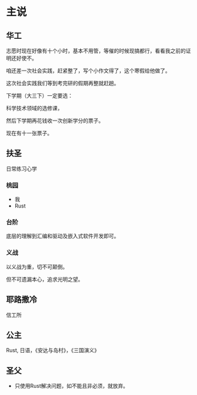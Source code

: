 # 主说

## 华工

志愿时现在好像有十个小时，基本不用管，等催的时候现搞都行，看看我之前的证明还好使不。

咱还差一次社会实践，赶紧整了，写个小作文得了，这个寒假给他做了。

这次社会实践我们等到考完研的假期再整就赶趟。

下学期（大三下）一定要选：

科学技术领域的选修课，

然后下学期再花钱收一次创新学分的票子。

现在有十一张票子。

## 扶圣

日常练习心学

### 桃园

- 我
- Rust

### 台阶

底层的理解到汇编和驱动及嵌入式软件开发即可。

### 义战

以义战为重，切不可颠倒。

但不可遗漏本心，追求光明之望。

## 耶路撒冷

信工所

## 公主

Rust, 日语，《安达与岛村》，《三国演义》

## 圣父

- 只使用Rust解决问题，如不能且非必须，就放弃。
